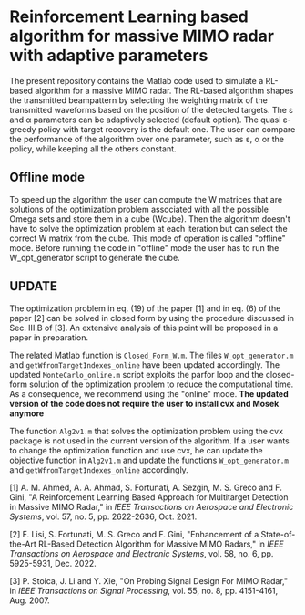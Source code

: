 # Reinforcement Learning based algorithm for massive MIMO radar with adaptive parameters

The present repository contains the Matlab code used to simulate a RL-based algorithm for a massive MIMO radar. The RL-based algorithm shapes the transmitted beampattern by selecting the weighting matrix of the transmitted waveforms based on the position of the detected targets. The ε and α parameters can be adaptively selected (default option). The quasi ε-greedy policy with target recovery is the default one. The user can compare the performance of the algorithm over one parameter, such as ε, α or the policy, while keeping all the others constant. 

## Offline mode

To speed up the algorithm the user can compute the W matrices that are solutions of the optimization problem associated with all the possible Omega sets and store them in a cube (Wcube). Then the algorithm doesn't have to solve the optimization problem at each iteration but can select the correct W matrix from the cube. This mode of operation is called "offline" mode. Before running the code in "offline" mode the user has to run the W_opt_generator script to generate the cube.

## UPDATE

The optimization problem in eq. (19) of the paper [1] and in eq. (6) of 
the paper [2] can be solved in closed form by using the procedure 
discussed in Sec. III.B of [3]. An extensive analysis of this point will be proposed in a paper in preparation.

The related Matlab function is `Closed_Form_W.m`. The files `W_opt_generator.m` and `getWfromTargetIndexes_online` have been updated accordingly. 
The updated `MonteCarlo_online.m` script exploits the parfor loop and the closed-form solution of the optimization problem to reduce the computational time. As a consequence, we recommend using the "online" mode. **The updated version of the code does not require the user to install cvx and Mosek anymore**

The function `Alg2v1.m` that solves the optimization problem using the cvx package is not used in the current version of the algorithm. If a user wants to change the optimization function and use cvx, he can update the objective function in `Alg2v1.m` and update the functions `W_opt_generator.m` and `getWfromTargetIndexes_online` accordingly.

[1] A. M. Ahmed, A. A. Ahmad, S. Fortunati, A. Sezgin, M. S. Greco and F. Gini, "A Reinforcement Learning Based Approach for Multitarget Detection in Massive MIMO Radar," in *IEEE Transactions on Aerospace and Electronic Systems*, vol. 57, no. 5, pp. 2622-2636, Oct. 2021.

[2] F. Lisi, S. Fortunati, M. S. Greco and F. Gini, "Enhancement of a State-of-the-Art RL-Based Detection Algorithm for Massive MIMO Radars," in *IEEE Transactions on Aerospace and Electronic Systems*, vol. 58, no. 6, pp. 5925-5931, Dec. 2022.

[3] P. Stoica, J. Li and Y. Xie, "On Probing Signal Design For MIMO Radar," in *IEEE Transactions on Signal Processing*, vol. 55, no. 8, pp. 4151-4161, Aug. 2007.
